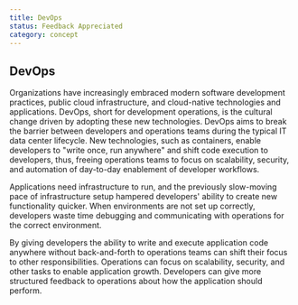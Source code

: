```yaml
---
title: DevOps
status: Feedback Appreciated
category: concept
---
```

## DevOps

Organizations have increasingly embraced modern software development practices, public cloud infrastructure, and cloud-native technologies and applications. DevOps, short for development operations, is the cultural change driven by adopting these new technologies. DevOps aims to break the barrier between developers and operations teams during the typical IT data center lifecycle. New technologies, such as containers, enable developers to "write once, run anywhere" and shift code execution to developers, thus, freeing operations teams to focus on scalability, security, and automation of day-to-day enablement of developer workflows. 

Applications need infrastructure to run, and the previously slow-moving pace of infrastructure setup hampered developers' ability to create new functionality quicker. When environments are not set up correctly, developers waste time debugging and communicating with operations for the correct environment.

By giving developers the ability to write and execute application code anywhere without back-and-forth to operations teams can shift their focus to other responsibilities. Operations can focus on scalability, security, and other tasks to enable application growth. Developers can give more structured feedback to operations about how the application should perform. 


